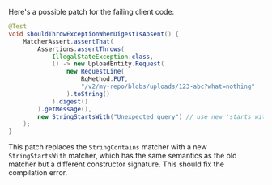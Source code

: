 Here's a possible patch for the failing client code:

```java
@Test
void shouldThrowExceptionWhenDigestIsAbsent() {
    MatcherAssert.assertThat(
        Assertions.assertThrows(
            IllegalStateException.class,
            () -> new UploadEntity.Request(
                new RequestLine(
                    RqMethod.PUT,
                    "/v2/my-repo/blobs/uploads/123-abc?what=nothing"
                ).toString()
            ).digest()
        ).getMessage(),
        new StringStartsWith("Unexpected query") // use new 'starts with' matcher instead of 'contains'
    );
}
```

This patch replaces the `StringContains` matcher with a new `StringStartsWith` matcher, which has the same semantics as the old matcher but a different constructor signature. This should fix the compilation error.